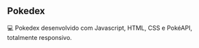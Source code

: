 ##    Pokedex 


💻  Pokedex desenvolvido com Javascript, HTML, CSS e PokéAPI, totalmente responsivo.
